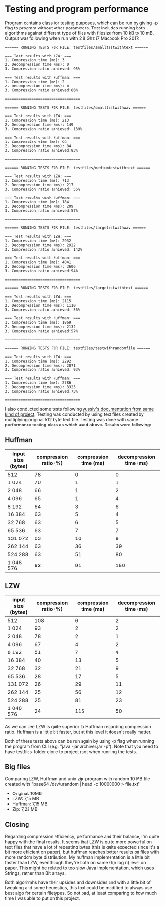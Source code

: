 # Testing and program performance

Program contains class for testing purposes, which can be run by giving -p flag to program without other parameters. Test includes running both algorithms against different type of files with filesize from 10 kB to 10 mB. Output was following when run with 2,8 Ghz i7 Macbook Pro 2017:

```
====== RUNNING TESTS FOR FILE: testfiles/smalltestwithtext ======

=== Test results with LZW: ===
1. Compression time (ms): 3
2. Decompression time (ms): 0
3. Compression ratio achieved: 95%

=== Test results with Huffman: ===
1. Compression time (ms): 2
2. Decompression time (ms): 0
3. Compression ratio achieved:86%

==================================

====== RUNNING TESTS FOR FILE: testfiles/smalltestwithwav ======

=== Test results with LZW: ===
1. Compression time (ms): 213
2. Decompression time (ms): 149
3. Compression ratio achieved: 139%

=== Test results with Huffman: ===
1. Compression time (ms): 98
2. Decompression time (ms): 84
3. Compression ratio achieved:83%

==================================

====== RUNNING TESTS FOR FILE: testfiles/mediumtestwithtext ======

=== Test results with LZW: ===
1. Compression time (ms): 713
2. Decompression time (ms): 217
3. Compression ratio achieved: 56%

=== Test results with Huffman: ===
1. Compression time (ms): 184
2. Decompression time (ms): 209
3. Compression ratio achieved:57%

==================================

====== RUNNING TESTS FOR FILE: testfiles/largetestwithwav ======

=== Test results with LZW: ===
1. Compression time (ms): 2932
2. Decompression time (ms): 2922
3. Compression ratio achieved: 142%

=== Test results with Huffman: ===
1. Compression time (ms): 4041
2. Decompression time (ms): 3606
3. Compression ratio achieved:94%

==================================

====== RUNNING TESTS FOR FILE: testfiles/largetestwithtext ======

=== Test results with LZW: ===
1. Compression time (ms): 2115
2. Decompression time (ms): 1110
3. Compression ratio achieved: 56%

=== Test results with Huffman: ===
1. Compression time (ms): 1869
2. Decompression time (ms): 2132
3. Compression ratio achieved:57%

==================================

====== RUNNING TESTS FOR FILE: testfiles/testwithrandomfile ======

=== Test results with LZW: ===
1. Compression time (ms): 2292
2. Decompression time (ms): 2071
3. Compression ratio achieved: 93%

=== Test results with Huffman: ===
1. Compression time (ms): 2786
2. Decompression time (ms): 3325
3. Compression ratio achieved:75%

==================================
```

I also conducted some tests following [yussiv's documentation from same kind of project](https://github.com/yussiv/Compress/blob/master/documentation/performance.md). Testing was conducted by using text files created by multiplying original 512 byte text file. Testing was done with same performance testing class as which used above. Results were following:

## Huffman

| input size (bytes) | compression ratio (%) | compression time (ms) | decompression time (ms) |
|---|---|---|---|
| 512 | 78 | 0 | 0 |
| 1 024 | 70 |  1  | 1 |
| 2 048 | 66 | 1 | 2 |
| 4 096 | 65 | 1 | 4 |
| 8 192 | 64 | 3 | 6 |
| 16 384 | 63 | 5 | 4 |
| 32 768 | 63 | 6 | 5 |
| 65 536 | 63 | 7 | 7 |
| 131 072 | 63 | 16 | 9 |
| 262 144 | 63 | 36 | 39 |
| 524 288 | 63 | 51 | 80 |
| 1 048 576 | 63 | 91 | 150 |

## LZW 

| input size (bytes) | compression ratio (%) | compression time (ms) | decompression time (ms) |
|---|---|---|---|
| 512 | 108 | 6 | 2 |
| 1 024 | 93 |  2  | 2 |
| 2 048 | 78 | 2 | 1 |
| 4 096 | 67 | 4 | 2 |
| 8 192 | 51 | 7 | 4 |
| 16 384 | 40 | 13 | 5 |
| 32 768 | 32 | 21 | 9 |
| 65 536 | 28 | 17 | 5 |
| 131 072 | 26 | 29 | 11 |
| 262 144 | 25 | 56 | 12 |
| 524 288 | 25 | 81 | 23  |
| 1 048 576 | 24 | 116 | 50 |


As we can see LZW is quite superior to Huffman regarding compression ratio. Huffman is a little bit faster, but at this level it doesn't really matter. 

Both of these tests above can be run again by using -p flag when running the program from CLI (e.g. "java -jar archiver.jar -p"). Note that you need to have testfiles-folder clone to project root when running the tests.

## Big files

Comparing LZW, Huffman and unix zip-program with random 10 MB file created with "base64 /dev/urandom | head -c 10000000 > file.txt"
- Original: 10MB
- LZW: 7,15 MB
- Huffman: 7,15 MB
- Zip: 7,22 MB

## Closing

Regarding compression efficiency, performance and their balance, I'm quite happy with the final results. It seems that LZW is quite more powerful on text files that have a lot of repeating bytes (this is quite expected since it's a bit more efficient on paper), but huffman reaches better results on files with more random byte distribution. My huffman implementation is a little bit faster than LZW, eventhough they're both on same O(n log n) level on paper. This might be related to too slow Java implementation, which uses Strings, rather than Bit arrays. 

Both algoritmhs have their upsides and downsides and with a little bit of tweaking and some heurestics, this tool could be modified to always use best algo for certain filetypes. So not bad, at least comparing to how much time I was able to put on this project.
